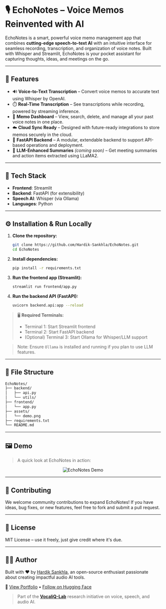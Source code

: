 # 🎙️ EchoNotes – Voice Memos Reinvented with AI

EchoNotes is a smart, powerful voice memo management app that combines **cutting-edge speech-to-text AI** with an intuitive interface for seamless recording, transcription, and organization of voice notes. Built with Whisper and Streamlit, EchoNotes is your pocket assistant for capturing thoughts, ideas, and meetings on the go.

---

## 🚀 Features

- 🔊 **Voice-to-Text Transcription** – Convert voice memos to accurate text using Whisper by OpenAI.
- ⏱️ **Real-Time Transcription** – See transcriptions while recording, powered by streaming inference.
- 📁 **Memo Dashboard** – View, search, delete, and manage all your past voice notes in one place.
- ☁️ **Cloud Sync Ready** – Designed with future-ready integrations to store memos securely in the cloud.
- 🧪 **FastAPI Backend** – A modular, extendable backend to support API-based operations and deployment.
- 🧠 **LLM-Enhanced Summaries** *(coming soon)* – Get meeting summaries and action items extracted using LLaMA2.

---

## 🧰 Tech Stack

- **Frontend**: Streamlit
- **Backend**: FastAPI (for extensibility)
- **Speech AI**: Whisper (via Ollama)
- **Languages**: Python

---

## ⚙️ Installation & Run Locally

1. **Clone the repository:**

   ```bash
   git clone https://github.com/Hardik-Sankhla/EchoNotes.git
   cd EchoNotes
   ```

2. **Install dependencies:**

   ```bash
   pip install -r requirements.txt
   ```

3. **Run the frontend app (Streamlit):**

   ```bash
   streamlit run frontend/app.py
   ```

4. **Run the backend API (FastAPI):**

   ```bash
   uvicorn backend.api:app --reload
   ```

> 🖥️ **Required Terminals:**  
>
> - Terminal 1: Start Streamlit frontend  
> - Terminal 2: Start FastAPI backend  
> - (Optional) Terminal 3: Start Ollama for Whisper/LLM support

> Note: Ensure `Ollama` is installed and running if you plan to use LLM features.

---

## 📁 File Structure

```bash
EchoNotes/
├── backend/
│   ├── api.py
│   └── utils/
├── frontend/
│   └── app.py
├── assets/
│   └── demo.png
├── requirements.txt
└── README.md
```

---

## 🖼️ Demo

> A quick look at EchoNotes in action:

<p align="center">
  <img src="https://raw.githubusercontent.com/Hardik-Sankhla/Markdown-Resources/main/Image/Demo-EchoNotes.png" alt="EchoNotes Demo">
</p>

---

## 🤝 Contributing

We welcome community contributions to expand EchoNotes! If you have ideas, bug fixes, or new features, feel free to fork and submit a pull request.

---

## 📄 License

MIT License – use it freely, just give credit where it's due.

---

## 👨‍💻 Author

Built with ❤️ by [Hardik Sankhla](https://github.com/Hardik-Sankhla), an open-source enthusiast passionate about creating impactful audio AI tools.

🔗 [View Portfolio](https://github.com/Hardik-Sankhla) • [Follow on Hugging Face](https://huggingface.co/Hardik-Sankha)

> Part of the **[VocaliQ-Lab](https://github.com/Hardik-Sankhla/VocaliQ-Lab)** research initiative on voice, speech, and audio AI.
